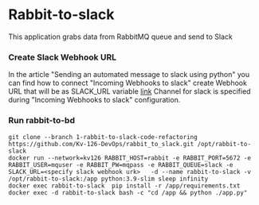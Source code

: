 # Rabbit-to-slack

This application grabs data from RabbitMQ queue and send to Slack

### Create Slack Webhook URL

In the article "Sending an automated message to slack using python" you can find how to connect "Incoming Webhooks to slack" create Webhook URL that will be as SLACK_URL variable  [link](https://medium.com/@sharan.aadarsh/sending-notification-to-slack-using-python-8b71d4f622f3)
Channel for slack is specified during "Incoming Webhooks to slack" configuration.

### Run rabbit-to-bd
    git clone --branch 1-rabbit-to-slack-code-refactoring https://github.com/Kv-126-DevOps/rabbit_to_slack.git /opt/rabbit-to-slack
    docker run --network=kv126 RABBIT_HOST=rabbit -e RABBIT_PORT=5672 -e RABBIT_USER=mquser -e RABBIT_PW=mqpass -e RABBIT_QUEUE=slack -e SLACK_URL=<specify slack webhook urk>   -d --name rabbit-to-slack -v /opt/rabbit-to-slack:/app python:3.9-slim sleep infinity
    docker exec rabbit-to-slack  pip install -r /app/requirements.txt
    docker exec -d rabbit-to-slack bash -c "cd /app && python ./app.py"
	

